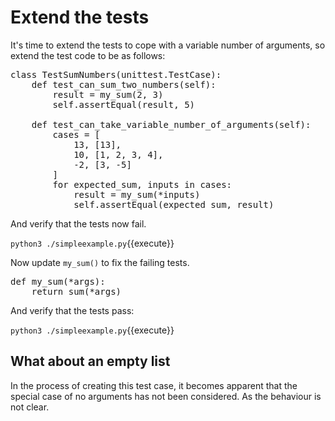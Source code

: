 Extend the tests
================

It's time to extend the tests to cope with a variable number of
arguments, so extend the test code to be as follows:

<pre class="file" data-target="clipboard">
class TestSumNumbers(unittest.TestCase):
    def test_can_sum_two_numbers(self):
        result = my_sum(2, 3)
        self.assertEqual(result, 5)

    def test_can_take_variable_number_of_arguments(self):
        cases = [
            13, [13],
            10, [1, 2, 3, 4],
            -2, [3, -5]
        ]
        for expected_sum, inputs in cases:
            result = my_sum(*inputs)
            self.assertEqual(expected_sum, result)
</pre>

And verify that the tests now fail.

`python3 ./simpleexample.py`{{execute}}

Now update `my_sum()` to fix the failing tests.

<pre class="file" data-target="clipboard">
def my_sum(*args):
    return sum(*args)
</pre>

And verify that the tests pass:

`python3 ./simpleexample.py`{{execute}}

What about an empty list
------------------------

In the process of creating this test case, it becomes apparent that
the special case of no arguments has not been considered.  As the
behaviour is not clear.